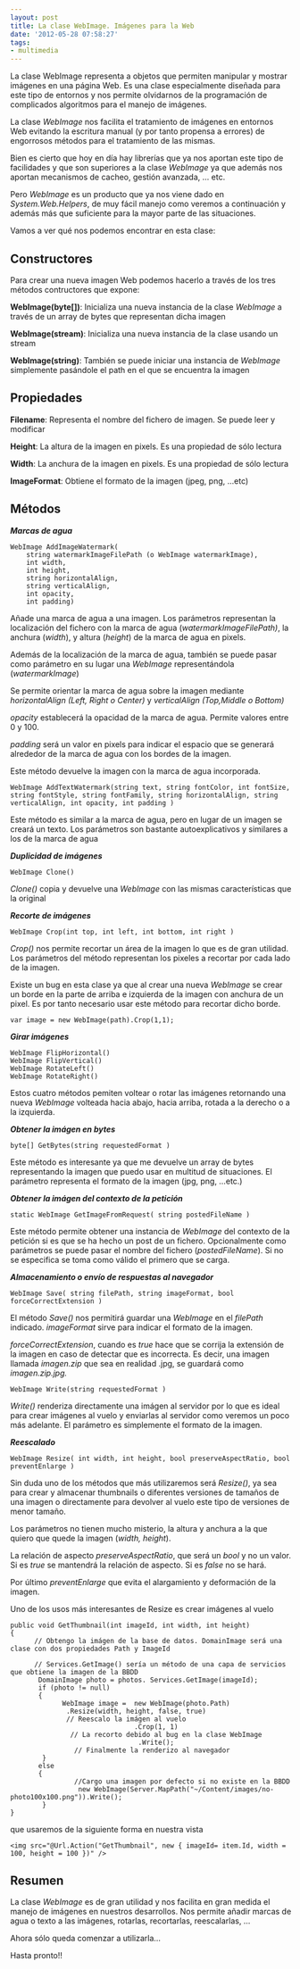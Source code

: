 ```yaml
---
layout: post
title: La clase WebImage. Imágenes para la Web
date: '2012-05-28 07:58:27'
tags:
- multimedia
---
```



La clase WebImage representa a objetos que permiten manipular y mostrar imágenes en una página Web. Es una clase especialmente diseñada para este tipo de entornos y nos permite olvidarnos de la programación de complicados algoritmos para el manejo de imágenes.

La clase *WebImage* nos facilita el tratamiento de imágenes en entornos Web evitando la escritura manual (y por tanto propensa a errores) de engorrosos métodos para el tratamiento de las mismas.

Bien es cierto que hoy en día hay librerías que ya nos aportan este tipo de facilidades y que son superiores a la clase *WebImage* ya que además nos aportan mecanismos de cacheo, gestión avanzada, … etc.

Pero *WebImage* es un producto que ya nos viene dado en *System.Web.Helpers*, de muy fácil manejo como veremos a continuación y además más que suficiente para la mayor parte de las situaciones.

Vamos a ver qué nos podemos encontrar en esta clase:


## Constructores

Para crear una nueva imagen Web podemos hacerlo a través de los tres métodos contructores que expone:


<p><strong>WebImage(byte[])</strong>: Inicializa una nueva instancia de la clase <em>WebImage</em> a través de un array de bytes que representan dicha imagen</p>
<p><strong>WebImage(stream)</strong>: Inicializa una nueva instancia de la clase usando un stream</p>
<p><strong>WebImage(string)</strong>: También se puede iniciar una instancia de <em>WebImage</em> simplemente pasándole el path en el que se encuentra la imagen</p>



## Propiedades


<p><strong>Filename</strong>: Representa el nombre del fichero de imagen. Se puede leer y modificar</p>
<p><strong>Height</strong>: La altura de la imagen en pixels. Es una propiedad de sólo lectura</p>
<p><strong>Width</strong>: La anchura de la imagen en pixels. Es una propiedad de sólo lectura</p>
<p><strong>ImageFormat</strong>:  Obtiene el formato de la imagen (jpeg, png, ...etc)</p>



## **Métodos**

***Marcas de agua***

```language-javascript
WebImage AddImageWatermark(
    string watermarkImageFilePath (o WebImage watermarkImage), 
    int width, 
    int height, 
    string horizontalAlign, 
    string verticalAlign, 
    int opacity, 
    int padding)
```

Añade una marca de agua a una imagen. Los parámetros representan la localización del fichero con la marca de agua (*watermarkImageFilePath)*, la anchura (*width*), y altura (*height*) de la marca de agua en pixels.

Además de la localización de la marca de agua, también se puede pasar como parámetro en su lugar una *WebImage* representándola (*watermarkImage*)

Se permite orientar la marca de agua sobre la imagen mediante *horizontalAlign (Left, Right o Center)* y *verticalAlign (Top,Middle o Bottom)*

*opacity* establecerá la opacidad de la marca de agua. Permite valores entre 0 y 100.

*padding* será un valor en pixels para indicar el espacio que se generará alrededor de la marca de agua con los bordes de la imagen.

Este método devuelve la imagen con la marca de agua incorporada.

```language-javascript
WebImage AddTextWatermark(string text, string fontColor, int fontSize, string fontStyle, string fontFamily, string horizontalAlign, string verticalAlign, int opacity, int padding )
```

Este método es similar a la marca de agua, pero en lugar de un imagen se creará un texto. Los parámetros son bastante autoexplicativos y similares a los de la marca de agua

***Duplicidad de imágenes***

```language-javascript
WebImage Clone()
```

*Clone()* copia y devuelve una *WebImage* con las mismas características que la original

***Recorte de imágenes***

```language-javascript
WebImage Crop(int top, int left, int bottom, int right )
```

*Crop()* nos permite recortar un área de la imagen lo que es de gran utilidad. Los parámetros del método representan los pixeles a recortar por cada lado de la imagen.

Existe un bug en esta clase ya que al crear una nueva *WebImage* se crear un borde en la parte de arriba e izquierda de la imagen con anchura de un pixel. Es por tanto necesario usar este método para recortar dicho borde.

```language-javascript
var image = new WebImage(path).Crop(1,1);
```

***Girar imágenes***

```language-javascript
WebImage FlipHorizontal() 
WebImage FlipVertical() 
WebImage RotateLeft() 
WebImage RotateRight()
```

Estos cuatro métodos pemiten voltear o rotar las imágenes retornando una nueva *WebImage* volteada hacia abajo, hacia arriba, rotada a la derecho o a la izquierda.

***Obtener la imágen en bytes***

```language-javascript
byte[] GetBytes(string requestedFormat )
```

Este método es interesante ya que me devuelve un array de bytes representando la imagen que puedo usar en multitud de situaciones. El parámetro representa el formato de la imagen (jpg, png, …etc.)

***Obtener la imágen del contexto de la petición***

```language-javascript
static WebImage GetImageFromRequest( string postedFileName )
```

Este método permite obtener una instancia de *WebImage* del contexto de la petición si es que se ha hecho un post de un fichero. Opcionalmente como parámetros se puede pasar el nombre del fichero (*postedFileName*). Si no se especifica se toma como válido el primero que se carga.

***Almacenamiento o envío de respuestas al navegador***

```language-javascript
WebImage Save( string filePath, string imageFormat, bool forceCorrectExtension )
```

El método *Save()* nos permitirá guardar una *WebImage* en el *filePath* indicado. *imageFormat* sirve para indicar el formato de la imagen.

*forceCorrectExtension*, cuando es *true* hace que se corrija la extensión de la imagen en caso de detectar que es incorrecta. Es decir, una imagen llamada *imagen.zip* que sea en realidad .jpg, se guardará como *imagen.zip.jpg.*

```language-javascript
WebImage Write(string requestedFormat )
```

*Write()* renderiza directamente una imágen al servidor por lo que es ideal para crear imágenes al vuelo y enviarlas al servidor como veremos un poco más adelante. El parámetro es simplemente el formato de la imagen.

***Reescalado***

```language-javascript
WebImage Resize( int width, int height, bool preserveAspectRatio, bool preventEnlarge )
```

Sin duda uno de los métodos que más utilizaremos será *Resize()*, ya sea para crear y almacenar thumbnails o diferentes versiones de tamaños de una imagen o directamente para devolver al vuelo este tipo de versiones de menor tamaño.

Los parámetros no tienen mucho misterio, la altura y anchura a la que quiero que quede la imagen (*width, height*).

La relación de aspecto *preserveAspectRatio*, que será un *bool* y no un valor. Si es *true* se mantendrá la relación de aspecto. Si es *false* no se hará.

Por último *preventEnlarge* que evita el alargamiento y deformación de la imagen.

Uno de los usos más interesantes de Resize es crear imágenes al vuelo

```language-javascript
public void GetThumbnail(int imageId, int width, int height)
{
      // Obtengo la imágen de la base de datos. DomainImage será una clase con dos propiedades Path y ImageId

      // Services.GetImage() sería un método de una capa de servicios que obtiene la imagen de la BBDD
       DomainImage photo = photos. Services.GetImage(imageId); 
       if (photo != null)
       {
             WebImage image =  new WebImage(photo.Path)
 		      .Resize(width, height, false, true) 
              // Reescalo la imágen al vuelo
 	                           .Crop(1, 1) 
               // La recorto debido al bug en la clase WebImage
	                            .Write();
                // Finalmente la renderizo al navegador                
        }    
       else
       {
                //Cargo una imagen por defecto si no existe en la BBDD
                 new WebImage(Server.MapPath("~/Content/images/no-photo100x100.png")).Write();		
        }
}
```

que usaremos de la siguiente forma en nuestra vista

```language-javascript
<img src="@Url.Action("GetThumbnail", new { imageId= item.Id, width = 100, height = 100 })" />
```

## Resumen

La clase *WebImage* es de gran utilidad y nos facilita en gran medida el manejo de imágenes en nuestros desarrollos. Nos permite añadir marcas de agua o texto a las imágenes, rotarlas, recortarlas, reescalarlas, …

Ahora sólo queda comenzar a utilizarla…

Hasta pronto!!

